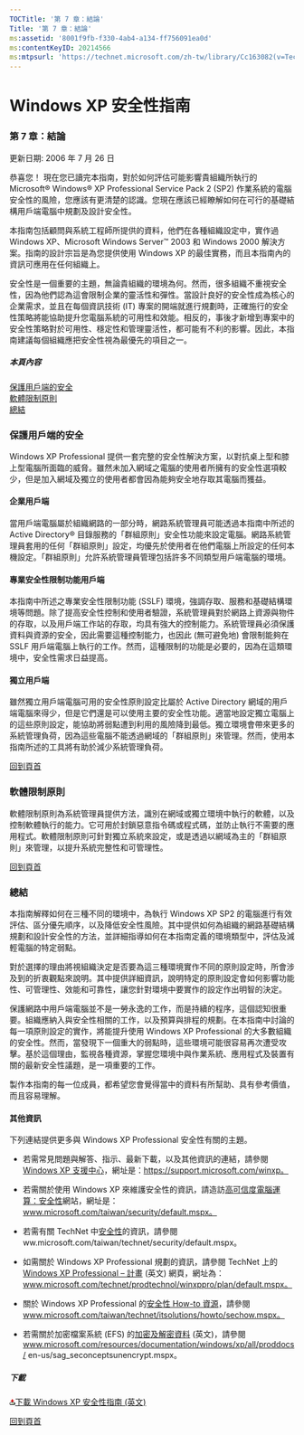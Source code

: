 ```yaml
---
TOCTitle: '第 7 章：結論'
Title: '第 7 章：結論'
ms:assetid: '8001f9fb-f330-4ab4-a134-ff756091ea0d'
ms:contentKeyID: 20214566
ms:mtpsurl: 'https://technet.microsoft.com/zh-tw/library/Cc163082(v=TechNet.10)'
---
```


Windows XP 安全性指南
=====================

### 第 7 章：結論

更新日期: 2006 年 7 月 26 日

恭喜您！ 現在您已讀完本指南，對於如何評估可能影響貴組織所執行的 Microsoft® Windows® XP Professional Service Pack 2 (SP2) 作業系統的電腦安全性的風險，您應該有更清楚的認識。您現在應該已經瞭解如何在可行的基礎結構用戶端電腦中規劃及設計安全性。

本指南包括顧問與系統工程師所提供的資料，他們在各種組織設定中，實作過 Windows XP、Microsoft Windows Server™ 2003 和 Windows 2000 解決方案。指南的設計宗旨是為您提供使用 Windows XP 的最佳實務，而且本指南內的資訊可應用在任何組織上。

安全性是一個重要的主題，無論貴組織的環境為何。然而，很多組織不重視安全性，因為他們認為這會限制企業的靈活性和彈性。當設計良好的安全性成為核心的企業需求，並且在每個資訊技術 (IT) 專案的開端就進行規劃時，正確施行的安全性策略將能協助提升您電腦系統的可用性和效能。相反的，事後才新增到專案中的安全性策略對於可用性、穩定性和管理靈活性，都可能有不利的影響。因此，本指南建議每個組織應把安全性視為最優先的項目之一。

##### 本頁內容

[](#ecaa)[保護用戶端的安全](#ecaa)  
[](#ebaa)[軟體限制原則](#ebaa)  
[](#eaaa)[總結](#eaaa)  

### 保護用戶端的安全

Windows XP Professional 提供一套完整的安全性解決方案，以對抗桌上型和膝上型電腦所面臨的威脅。雖然未加入網域之電腦的使用者所擁有的安全性選項較少，但是加入網域及獨立的使用者都會因為能夠安全地存取其電腦而獲益。

#### 企業用戶端

當用戶端電腦屬於組織網路的一部分時，網路系統管理員可能透過本指南中所述的 Active Directory® 目錄服務的「群組原則」安全性功能來設定電腦。網路系統管理員套用的任何「群組原則」設定，均優先於使用者在他們電腦上所設定的任何本機設定。「群組原則」允許系統管理員管理包括許多不同類型用戶端電腦的環境。

#### 專業安全性限制功能用戶端

本指南中所述之專業安全性限制功能 (SSLF) 環境，強調存取、服務和基礎結構環境等問題。除了提高安全性控制和使用者驗證，系統管理員對於網路上資源與物件的存取，以及用戶端工作站的存取，均具有強大的控制能力。系統管理員必須保護資料與資源的安全，因此需要這種控制能力，也因此 (無可避免地) 會限制能夠在 SSLF 用戶端電腦上執行的工作。然而，這種限制的功能是必要的，因為在這類環境中，安全性需求日益提高。

#### 獨立用戶端

雖然獨立用戶端電腦可用的安全性原則設定比屬於 Active Directory 網域的用戶端電腦來得少，但是它們還是可以使用主要的安全性功能。適當地設定獨立電腦上的這些原則設定，能協助將弱點遭到利用的風險降到最低。獨立環境會帶來更多的系統管理負荷，因為這些電腦不能透過網域的「群組原則」來管理。然而，使用本指南所述的工具將有助於減少系統管理負荷。

[](#mainsection)[回到頁首](#mainsection)

### 軟體限制原則

軟體限制原則為系統管理員提供方法，識別在網域或獨立環境中執行的軟體，以及控制軟體執行的能力。它可用於封鎖惡意指令碼或程式碼，並防止執行不需要的應用程式。軟體限制原則可針對獨立系統來設定，或是透過以網域為主的「群組原則」來管理，以提升系統完整性和可管理性。

[](#mainsection)[回到頁首](#mainsection)

### 總結

本指南解釋如何在三種不同的環境中，為執行 Windows XP SP2 的電腦進行有效評估、區分優先順序，以及降低安全性風險。其中提供如何為組織的網路基礎結構規劃和設計安全性的方法，並詳細指導如何在本指南定義的環境類型中，評估及減輕電腦的特定弱點。

對於選擇的理由將視組織決定是否要為這三種環境實作不同的原則設定時，所會涉及到的折衷觀點來說明。其中提供詳細資訊，說明特定的原則設定會如何影響功能性、可管理性、效能和可靠性，讓您針對環境中要實作的設定作出明智的決定。

保護網路中用戶端電腦並不是一勞永逸的工作，而是持續的程序，這個認知很重要。組織應納入與安全性相關的工作，以及預算與排程的規劃。在本指南中討論的每一項原則設定的實作，將能提升使用 Windows XP Professional 的大多數組織的安全性。然而，當發現下一個重大的弱點時，這些環境可能很容易再次遭受攻擊。基於這個理由，監視各種資源，掌握您環境中與作業系統、應用程式及裝置有關的最新安全性議題，是一項重要的工作。

製作本指南的每一位成員，都希望您會覺得當中的資料有所幫助、具有參考價值，而且容易理解。

#### 其他資訊

下列連結提供更多與 Windows XP Professional 安全性有關的主題。

-   若需常見問題與解答、指示、最新下載，以及其他資訊的連結，請參閱 [Windows XP 支援中心](https://support.microsoft.com/winxp)，網址是：https://support.microsoft.com/winxp。

-   若需關於使用 Windows XP 來維護安全性的資訊，請造訪[高可信度電腦運算：安全性](https://www.microsoft.com/taiwan/security/default.mspx)網站，網址是：www.microsoft.com/taiwan/security/default.mspx。

-   若需有關 TechNet 中[安全性](https://www.microsoft.com/taiwan/technet/security/default.mspx)的資訊，請參閱 ww.microsoft.com/taiwan/technet/security/default.mspx。

-   如需關於 Windows XP Professional 規劃的資訊，請參閱 TechNet 上的 [Windows XP Professional – 計畫](https://www.microsoft.com/technet/prodtechnol/winxppro/plan/default.mspx) (英文) 網頁，網址為：www.microsoft.com/technet/prodtechnol/winxppro/plan/default.mspx。

-   關於 Windows XP Professional 的[安全性 How-to 資源](https://www.microsoft.com/taiwan/technet/itsolutions/howto/sechow.mspx)，請參閱 www.microsoft.com/taiwan/technet/itsolutions/howto/sechow.mspx。

-   若需關於加密檔案系統 (EFS) 的[加密及解密資料](https://www.microsoft.com/resources/documentation/windows/xp/all/proddocs/en-us/sag_seconceptsunencrypt.mspx) (英文)，請參閱 www.microsoft.com/resources/documentation/windows/xp/all/proddocs/
    en-us/sag\_seconceptsunencrypt.mspx。

##### 下載

[![](images/Cc163082.icon_exe(zh-tw,TechNet.10).gif)下載 Windows XP 安全性指南 (英文)](https://go.microsoft.com/fwlink/?linkid=14840)

[](#mainsection)[回到頁首](#mainsection)
